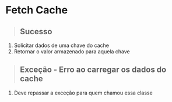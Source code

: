 # Fetch Cache

> ## Sucesso
1.  Solicitar dados de uma chave do cache
2.  Retornar o valor armazenado para aquela chave

> ## Exceção - Erro ao carregar os dados do cache
1.  Deve repassar a exceção para quem chamou essa classe